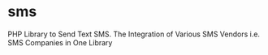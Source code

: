 # sms
PHP Library to Send Text SMS.
The Integration of Various SMS Vendors i.e. SMS Companies in One Library
